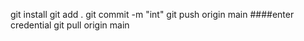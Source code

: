 git install
git add .
git commit -m "int"
git push origin main
####enter credential
git pull origin main

